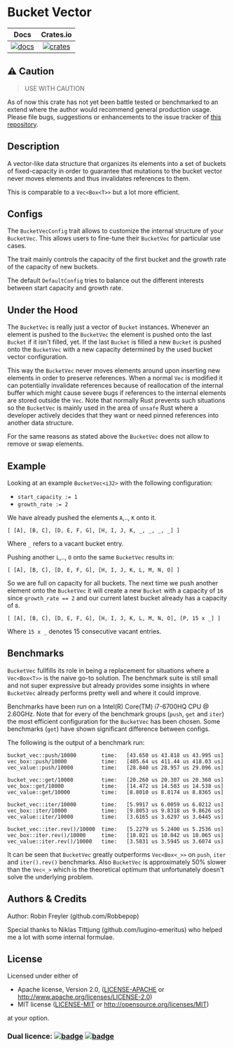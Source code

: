 # Bucket Vector

|       Docs                       |       Crates.io                        |
|:--------------------------------:|:--------------------------------------:|
| [![docs][docs-badge]][docs-link] | [![crates][crates-badge]][crates-link] |

[docs-badge]: https://docs.rs/bucket_vec/badge.svg
[docs-link]: https://docs.rs/bucket_vec
[crates-badge]: https://img.shields.io/crates/v/bucket_vec.svg
[crates-link]: https://crates.io/crates/bucket_vec

## ⚠️ Caution

> USE WITH CAUTION

As of now this crate has not yet been battle tested
or benchmarked to an extend where the author would recommend general production
usage. Please file bugs, suggestions or enhancements to the issue tracker of [this repository](github.com/Robbepop/bucket-vec).

## Description

A vector-like data structure that organizes its elements into a set of buckets
of fixed-capacity in order to guarantee that mutations to the bucket vector
never moves elements and thus invalidates references to them.

This is comparable to a `Vec<Box<T>>` but a lot more efficient.

## Configs

The `BucketVecConfig` trait allows to customize the internal structure of your
`BucketVec`. This allows users to fine-tune their `BucketVec` for particular
use cases.

The trait mainly controls the capacity of the first bucket and the growth rate
of the capacity of new buckets.

The default `DefaultConfig` tries to balance out the different interests
between start capacity and growth rate.

## Under the Hood

The `BucketVec` is really just a vector of `Bucket` instances.
Whenever an element is pushed to the `BucketVec` the element is pushed onto
the last `Bucket` if it isn't filled, yet.
If the last `Bucket` is filled a new `Bucket` is pushed onto the `BucketVec`
with a new capacity determined by the used bucket vector configuration.

This way the `BucketVec` never moves elements around upon inserting new elements
in order to preserve references. When a normal `Vec` is modified it can potentially
invalidate references because of reallocation of the internal buffer which
might cause severe bugs if references to the internal elements are stored
outside the `Vec`. Note that normally Rust prevents such situations so the
`BucketVec` is mainly used in the area of `unsafe` Rust where a developer
actively decides that they want or need pinned references into another data
structure.

For the same reasons as stated above the `BucketVec` does not allow to remove
or swap elements.

## Example

Looking at an example `BucketVec<i32>` with the following configuration:

- `start_capacity := 1`
- `growth_rate := 2`

We have already pushed the elements `A`,.., `K` onto it.

```
[ [A], [B, C], [D, E, F, G], [H, I, J, K, _, _, _, _] ]
```

Where `_` refers to a vacant bucket entry.

Pushing another `L`,.., `O` onto the same `BucketVec` results in:

```
[ [A], [B, C], [D, E, F, G], [H, I, J, K, L, M, N, O] ]
```

So we are full on capacity for all buckets.
The next time we push another element onto the `BucketVec` it will create a new `Bucket` with a capacity of `16` since `growth_rate == 2` and our current latest bucket already has a capacity of `8`.

```
[ [A], [B, C], [D, E, F, G], [H, I, J, K, L, M, N, O], [P, 15 x _] ]
```

Where `15 x _` denotes 15 consecutive vacant entries.

## Benchmarks

`BucketVec` fullfills its role in being a replacement for situations where
a `Vec<Box<T>>` is the naive go-to solution.
The benchmark suite is still small and not super expressive but already provides
some insights in where `BucketVec` already performs pretty well and where it
could improve.

Benchmarks have been run on a Intel(R) Core(TM) i7-6700HQ CPU @ 2.60GHz.
Note that for every of the benchmark groups (`push`, `get` and `iter`) the
most efficient configuration for the `BucketVec` has been chosen.
Some benchmarks (`get`) have shown significant difference between configs.

The following is the output of a benchmark run:

```
bucket_vec::push/10000        time:   [43.650 us 43.818 us 43.995 us]
vec_box::push/10000           time:   [405.64 us 411.44 us 418.03 us]
vec_value::push/10000         time:   [28.840 us 28.957 us 29.096 us]

bucket_vec::get/10000         time:   [20.260 us 20.307 us 20.360 us]
vec_box::get/10000            time:   [14.472 us 14.503 us 14.538 us]
vec_value::get/10000          time:   [8.8010 us 8.8174 us 8.8365 us]

bucket_vec::iter/10000        time:   [5.9917 us 6.0059 us 6.0212 us]
vec_box::iter/10000           time:   [9.8053 us 9.8318 us 9.8626 us]
vec_value::iter/10000         time:   [3.6165 us 3.6297 us 3.6445 us]

bucket_vec::iter.rev()/10000  time:   [5.2279 us 5.2400 us 5.2536 us]
vec_box::iter.rev()/10000     time:   [10.021 us 10.042 us 10.065 us]
vec_value::iter.rev()/10000   time:   [3.5831 us 3.5945 us 3.6074 us]
```

It can be seen that `BucketVec` greatly outperforms `Vec<Box<_>>` on
`push`, `iter` and `iter().rev()` benchmarks.
Also `BucketVec` is approximately 50% slower than the `Vec<_>` which is the
theoretical optimum that unfortunately doesn't solve the underlying problem.

## Authors & Credits

Author: Robin Freyler (github.com/Robbepop)

Special thanks to Niklas Tittjung (github.com/lugino-emeritus) who helped me a
lot with some internal formulae.

## License

Licensed under either of

 * Apache license, Version 2.0, ([LICENSE-APACHE](LICENSE-APACHE) or http://www.apache.org/licenses/LICENSE-2.0)
 * MIT license ([LICENSE-MIT](LICENSE-MIT) or http://opensource.org/licenses/MIT)

at your option.

### Dual licence: [![badge][license-mit-badge]](LICENSE-MIT) [![badge][license-apache-badge]](LICENSE-APACHE)

[license-mit-badge]: https://img.shields.io/badge/license-MIT-blue.svg
[license-apache-badge]: https://img.shields.io/badge/license-APACHE-orange.svg
